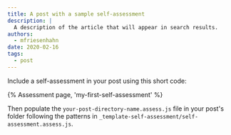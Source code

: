 ```yaml
---
title: A post with a sample self-assessment
description: |
  A description of the article that will appear in search results.
authors:
  - mfriesenhahn
date: 2020-02-16
tags:
  - post
---
```


Include a self-assessment in your post using this short code:

{% Assessment page, 'my-first-self-assessment' %}

Then populate the `your-post-directory-name.assess.js` file in your post's
folder following the patterns in `_template-self-assessment/self-assessment.assess.js`.
